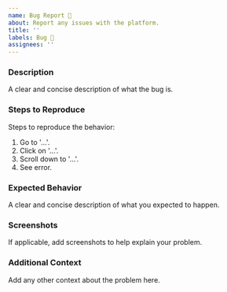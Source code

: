 ```yaml
---
name: Bug Report 🐞
about: Report any issues with the platform.
title: ''
labels: Bug 🐞
assignees: ''
---
```


### Description

A clear and concise description of what the bug is.

### Steps to Reproduce

Steps to reproduce the behavior:

1. Go to '...'.
2. Click on '...'.
3. Scroll down to '...'.
4. See error.

### Expected Behavior

A clear and concise description of what you expected to happen.

### Screenshots

If applicable, add screenshots to help explain your problem.

### Additional Context

Add any other context about the problem here.
